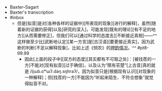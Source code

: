 - Baxter–Sagart
- Baxter's transcription
- #inbox
    - 但是[拟音]是对[各种各样的证据中][所表现的现象][进行的解释]，虽然[随着新的证据的获得]以及[研究的深入]，可能发现[既有的理论][有不足的地方][从而需要修正]，但我们可以[通过科学的态度去][不断接近真相]——^^这样做至少比[武断地认定][某一方言]是[古汉语][要更接近真实]，因为武断的判断[不足以解释现象]，比如上述《悯农》的[押韵情况](https://www.zhihu.com/question/497238711/answer/2212201074)。^^ #pt8-99.99
        - 因此[上面的段子中][双方的态度][其实都有不可取之处]：[被找茬的一方]不能对[现有拟音][过于确信]，以及认为“隰有苌楚”[上古音]真的就是 /ljɯb.ɢʷɯʔ.daŋ.sŋhraʔ/，因为拟音只是[根据现有认识][对现象的一种解释]；但[找茬的一方]不能因为“听起来陌生、不符合想象”就觉得拟音不对。
